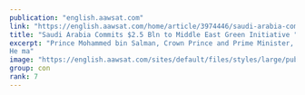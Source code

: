```yaml
---
publication: "english.aawsat.com"
link: "https://english.aawsat.com/home/article/3974446/saudi-arabia-commits-25-bln-middle-east-green-initiative"
title: "Saudi Arabia Commits $2.5 Bln to Middle East Green Initiative "
excerpt: "Prince Mohammed bin Salman, Crown Prince and Prime Minister, announced on Monday that Saudi Arabia was committing 2.5 billion dollars to the Middle East Green Initiative for the next ten years. 
He ma"
image: "https://english.aawsat.com/sites/default/files/styles/large/public/2022/11/07/lmyr_mhmd_bn_slmn_ytwst_lqd_wlmswwlyn_lmshrkyn_fy_tlq_lqm_lthny_mn_mbdr_lshrq_lwst_lkhdr_0.jpeg?itok=mNXDycHm"
group: con
rank: 7
---
```

